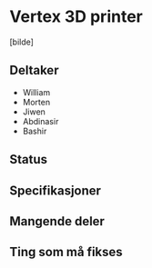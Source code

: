 # Vertex 3D printer
[bilde]

## Deltaker

  - William
  - Morten
  - Jiwen
  - Abdinasir
  - Bashir
  
## Status

## Specifikasjoner

## Mangende deler

## Ting som må fikses
